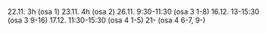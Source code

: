 22.11. 3h (osa 1)
23.11. 4h (osa 2)
26.11. 9:30-11:30 (osa 3 1-8)
16.12. 13-15:30 (osa 3 9-16)
17.12. 11:30-15:30 (osa 4 1-5) 21- (osa 4 6-7, 9-)